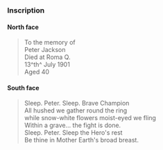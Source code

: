 <!-- ### Headstone  

![Peter Jackson headstone](../assets/peter-jackson-headstone.jpg){ width="30%" }
*<small>Peter Jackson's headstone</small>*
-->

### Inscription

#### North face

>To the memory of <br>
>Peter Jackson <br>
>Died at Roma Q. <br>
>13^th^ July 1901 <br>
>Aged 40<br>


#### South face

>Sleep. Peter. Sleep. Brave Champion <br>
>All hushed we gather round the ring <br>
>while snow-white flowers moist-eyed we fling<br>
>Within a grave... the fight is done. <br>
>Sleep. Peter. Sleep the Hero's rest <br>
>Be thine in Mother Earth's broad breast. <br>
